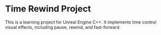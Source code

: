 # Time Rewind Project
This is a learning project for Unreal Engine C++. It implements time control visual effects, including pause, rewind, and fast-forward.